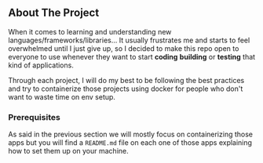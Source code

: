 ## About The Project
When it comes to learning and understanding new languages/frameworks/libraries... It usually frustrates me and starts to feel overwhelmed until I just give up, so I decided to make this repo open to everyone to use whenever they want to start **coding** **building** or **testing** that kind of applications.

Through each project, I will do my best to be following the best practices and try to containerize those projects using docker for people who don't want to waste time on env setup.

### Prerequisites
As said in the previous section we will mostly focus on containerizing those apps but you will find a `README.md` file on each one of those apps explaining how to set them up on your machine.
